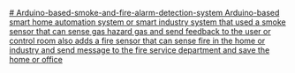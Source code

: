 [# Arduino-based-smoke-and-fire-alarm-detection-system
Arduino-based smart home automation system or smart industry system that used a smoke sensor that can sense gas hazard gas and send feedback to the user or control room also adds a fire sensor that can sense fire in the home or industry and send message to the fire service department and save the home or office
](https://github.com/wahidpanda/Arduino-based-smoke-and-fire-alarm-detection-system.git
)
